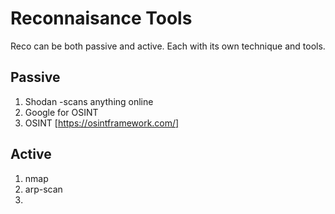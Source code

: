 # Reconnaisance Tools

Reco can be both passive and active. Each with its own technique and tools.

## Passive
1. Shodan -scans anything online
2. Google for OSINT
3. OSINT [https://osintframework.com/]


## Active
1. nmap
2. arp-scan
3. 